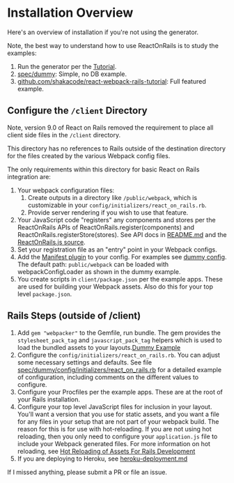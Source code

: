 # Installation Overview

Here's an overview of installation if you're not using the generator.

Note, the best way to understand how to use ReactOnRails is to study the examples:

1. Run the generator per the [Tutorial](../tutorial.md).
2. [spec/dummy](../../spec/dummy): Simple, no DB example.
3. [github.com/shakacode/react-webpack-rails-tutorial](https://github.com/shakacode/react-webpack-rails-tutorial): Full featured example.

## Configure the `/client` Directory

Note, version 9.0 of React on Rails removed the requirement to place all client side files in the `/client` directory.

This directory has no references to Rails outside of the destination directory for the files created by the various Webpack config files.

The only requirements within this directory for basic React on Rails integration are:

1. Your webpack configuration files:
   1. Create outputs in a directory like `/public/webpack`, which is customizable in your `config/initializers/react_on_rails.rb`.
   1. Provide server rendering if you wish to use that feature.
1. Your JavaScript code "registers" any components and stores per the ReactOnRails APIs of ReactOnRails.register(components) and ReactOnRails.registerStore(stores). See API docs in [README.md](../../README.md) and the [ReactOnRails.js source](../../node_package/src/ReactOnRails.js).
1. Set your registration file as an "entry" point in your Webpack configs.
1. Add the [Manifest plugin](https://github.com/danethurber/webpack-manifest-plugin) to your config. For examples see [dummy config](../../spec/dummy/client/webpack.client.base.config.js).
The default path: `public/webpack` can be loaded with webpackConfigLoader as shown in the dummy example.
1. You create scripts in `client/package.json` per the example apps. These are used for building your Webpack assets. Also do this for your top level `package.json`.

## Rails Steps (outside of /client)
1. Add  `gem "webpacker"` to the Gemfile, run bundle. The gem provides the `stylesheet_pack_tag` and `javascript_pack_tag` helpers which is used to load the bundled assets to your layouts.[Dummy Example](../../spec/dummy/app/views/layouts/application.html.erb)
1. Configure the `config/initializers/react_on_rails.rb`. You can adjust some necessary settings and defaults. See file [spec/dummy/config/initializers/react_on_rails.rb](../../spec/dummy/config/initializers/react_on_rails.rb) for a detailed example of configuration, including comments on the different values to configure.
1. Configure your Procfiles per the example apps. These are at the root of your Rails installation.
1. Configure your top level JavaScript files for inclusion in your layout. You'll want a version that you use for static assets, and you want a file for any files in your setup that are not part of your webpack build. The reason for this is for use with hot-reloading. If you are not using hot reloading, then you only need to configure your `application.js` file to include your Webpack generated files. For more information on hot reloading, see [Hot Reloading of Assets For Rails Development](../additional-reading/hot-reloading-rails-development.md)
1. If you are deploying to Heroku, see [heroku-deployment.md](/docs/additional-reading/heroku-deployment.md)

If I missed anything, please submit a PR or file an issue.
